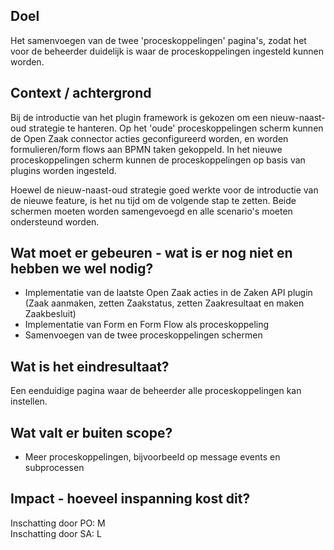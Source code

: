 ## Doel

Het samenvoegen van de twee 'proceskoppelingen' pagina's, zodat het voor de beheerder duidelijk is waar de proceskoppelingen ingesteld kunnen worden.

## Context / achtergrond

Bij de introductie van het plugin framework is gekozen om een nieuw-naast-oud strategie te hanteren. Op het 'oude' proceskoppelingen scherm kunnen de Open Zaak connector acties geconfigureerd worden, en worden formulieren/form flows aan BPMN taken gekoppeld. In het nieuwe proceskoppelingen scherm kunnen de proceskoppelingen op basis van plugins worden ingesteld.

Hoewel de nieuw-naast-oud strategie goed werkte voor de introductie van de nieuwe feature, is het nu tijd om de volgende stap te zetten. Beide schermen moeten worden samengevoegd en alle scenario's moeten ondersteund worden.

## Wat moet er gebeuren - wat is er nog niet en hebben we wel nodig?

- Implementatie van de laatste Open Zaak acties in de Zaken API plugin (Zaak aanmaken, zetten Zaakstatus, zetten Zaakresultaat en maken Zaakbesluit)
- Implementatie van Form en Form Flow als proceskoppeling
- Samenvoegen van de twee proceskoppelingen schermen

## Wat is het eindresultaat?

Een eenduidige pagina waar de beheerder alle proceskoppelingen kan instellen.

## Wat valt er buiten scope?

- Meer proceskoppelingen, bijvoorbeeld op message events en subprocessen

## Impact - hoeveel inspanning kost dit? 
Inschatting door PO: M  
Inschatting door SA: L
